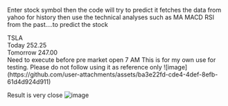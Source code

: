 Enter stock symbol then the code will try to predict it fetches the data from yahoo for history then use the technical analyses such as MA MACD RSI from the past....to predict the stock 

<CR>
TSLA <BR>
Today 252.25 <BR>
Tomorrow 247.00 <BR>
Need to execute before pre market open 7 AM This is for my own use for testing. Please do not follow using it as reference only
![image](https://github.com/user-attachments/assets/ba3e22fd-cde4-4def-8efb-61d4d924d911)


Result is very close
![image](https://github.com/user-attachments/assets/3c666bcf-1a20-42bb-8b8c-bcc662c76a7d)


